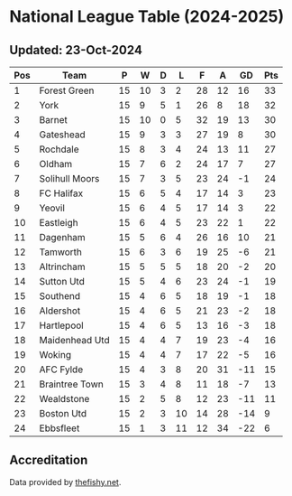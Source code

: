 # National League Table (2024-2025)
## Updated: 23-Oct-2024

| Pos | Team | P | W | D | L | F | A | GD | Pts |
| --- | --- | --- | --- | --- | --- | --- | --- | --- | --- |
| 1 | Forest Green | 15 | 10 | 3 | 2 | 28 | 12 | 16 | 33 |
| 2 | York | 15 | 9 | 5 | 1 | 26 | 8 | 18 | 32 |
| 3 | Barnet | 15 | 10 | 0 | 5 | 32 | 19 | 13 | 30 |
| 4 | Gateshead | 15 | 9 | 3 | 3 | 27 | 19 | 8 | 30 |
| 5 | Rochdale | 15 | 8 | 3 | 4 | 24 | 13 | 11 | 27 |
| 6 | Oldham | 15 | 7 | 6 | 2 | 24 | 17 | 7 | 27 |
| 7 | Solihull Moors | 15 | 7 | 3 | 5 | 23 | 24 | -1 | 24 |
| 8 | FC Halifax | 15 | 6 | 5 | 4 | 17 | 14 | 3 | 23 |
| 9 | Yeovil | 15 | 6 | 4 | 5 | 17 | 14 | 3 | 22 |
| 10 | Eastleigh | 15 | 6 | 4 | 5 | 23 | 22 | 1 | 22 |
| 11 | Dagenham | 15 | 5 | 6 | 4 | 26 | 16 | 10 | 21 |
| 12 | Tamworth | 15 | 6 | 3 | 6 | 19 | 25 | -6 | 21 |
| 13 | Altrincham | 15 | 5 | 5 | 5 | 18 | 20 | -2 | 20 |
| 14 | Sutton Utd | 15 | 5 | 4 | 6 | 23 | 24 | -1 | 19 |
| 15 | Southend | 15 | 4 | 6 | 5 | 18 | 19 | -1 | 18 |
| 16 | Aldershot | 15 | 4 | 6 | 5 | 21 | 23 | -2 | 18 |
| 17 | Hartlepool | 15 | 4 | 6 | 5 | 13 | 16 | -3 | 18 |
| 18 | Maidenhead Utd | 15 | 4 | 4 | 7 | 19 | 23 | -4 | 16 |
| 19 | Woking | 15 | 4 | 4 | 7 | 17 | 22 | -5 | 16 |
| 20 | AFC Fylde | 15 | 4 | 3 | 8 | 20 | 31 | -11 | 15 |
| 21 | Braintree Town | 15 | 3 | 4 | 8 | 11 | 18 | -7 | 13 |
| 22 | Wealdstone | 15 | 2 | 5 | 8 | 12 | 23 | -11 | 11 |
| 23 | Boston Utd | 15 | 2 | 3 | 10 | 14 | 28 | -14 | 9 |
| 24 | Ebbsfleet | 15 | 1 | 3 | 11 | 12 | 34 | -22 | 6 |

## Accreditation 

Data provided by [thefishy.net](https://www.thefishy.net/).